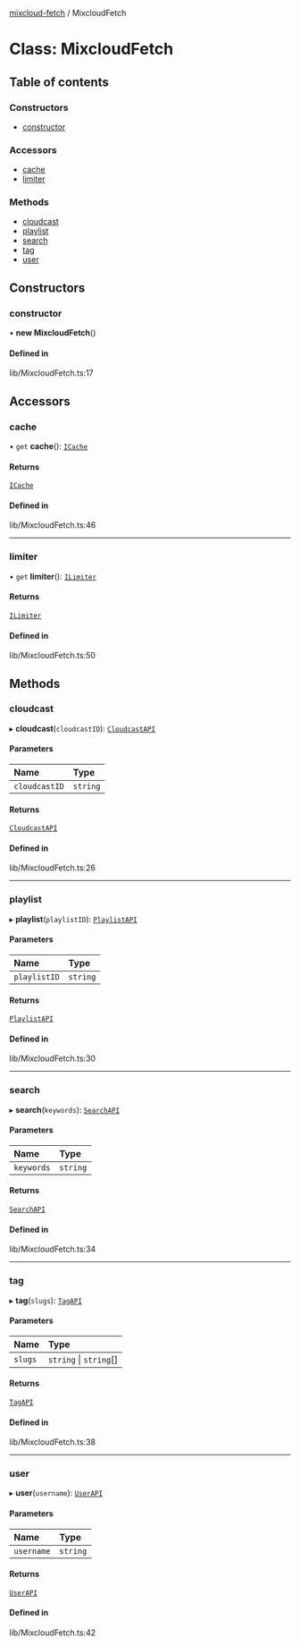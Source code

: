[mixcloud-fetch](../README.md) / MixcloudFetch

# Class: MixcloudFetch

## Table of contents

### Constructors

- [constructor](MixcloudFetch.md#constructor)

### Accessors

- [cache](MixcloudFetch.md#cache)
- [limiter](MixcloudFetch.md#limiter)

### Methods

- [cloudcast](MixcloudFetch.md#cloudcast)
- [playlist](MixcloudFetch.md#playlist)
- [search](MixcloudFetch.md#search)
- [tag](MixcloudFetch.md#tag)
- [user](MixcloudFetch.md#user)

## Constructors

### constructor

• **new MixcloudFetch**()

#### Defined in

lib/MixcloudFetch.ts:17

## Accessors

### cache

• `get` **cache**(): [`ICache`](../interfaces/ICache.md)

#### Returns

[`ICache`](../interfaces/ICache.md)

#### Defined in

lib/MixcloudFetch.ts:46

___

### limiter

• `get` **limiter**(): [`ILimiter`](../interfaces/ILimiter.md)

#### Returns

[`ILimiter`](../interfaces/ILimiter.md)

#### Defined in

lib/MixcloudFetch.ts:50

## Methods

### cloudcast

▸ **cloudcast**(`cloudcastID`): [`CloudcastAPI`](CloudcastAPI.md)

#### Parameters

| Name | Type |
| :------ | :------ |
| `cloudcastID` | `string` |

#### Returns

[`CloudcastAPI`](CloudcastAPI.md)

#### Defined in

lib/MixcloudFetch.ts:26

___

### playlist

▸ **playlist**(`playlistID`): [`PlaylistAPI`](PlaylistAPI.md)

#### Parameters

| Name | Type |
| :------ | :------ |
| `playlistID` | `string` |

#### Returns

[`PlaylistAPI`](PlaylistAPI.md)

#### Defined in

lib/MixcloudFetch.ts:30

___

### search

▸ **search**(`keywords`): [`SearchAPI`](SearchAPI.md)

#### Parameters

| Name | Type |
| :------ | :------ |
| `keywords` | `string` |

#### Returns

[`SearchAPI`](SearchAPI.md)

#### Defined in

lib/MixcloudFetch.ts:34

___

### tag

▸ **tag**(`slugs`): [`TagAPI`](TagAPI.md)

#### Parameters

| Name | Type |
| :------ | :------ |
| `slugs` | `string` \| `string`[] |

#### Returns

[`TagAPI`](TagAPI.md)

#### Defined in

lib/MixcloudFetch.ts:38

___

### user

▸ **user**(`username`): [`UserAPI`](UserAPI.md)

#### Parameters

| Name | Type |
| :------ | :------ |
| `username` | `string` |

#### Returns

[`UserAPI`](UserAPI.md)

#### Defined in

lib/MixcloudFetch.ts:42
